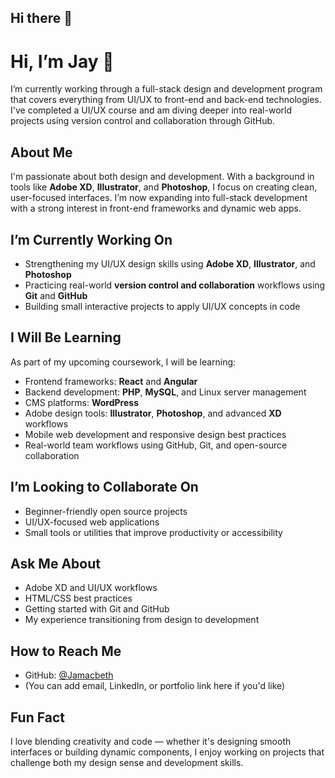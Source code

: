 ## Hi there 👋
# Hi, I’m Jay 👋

I’m currently working through a full-stack design and development program that covers everything from UI/UX to front-end and back-end technologies. I've completed a UI/UX course and am diving deeper into real-world projects using version control and collaboration through GitHub.

## About Me

I'm passionate about both design and development. With a background in tools like **Adobe XD**, **Illustrator**, and **Photoshop**, I focus on creating clean, user-focused interfaces. I’m now expanding into full-stack development with a strong interest in front-end frameworks and dynamic web apps.

## I’m Currently Working On

- Strengthening my UI/UX design skills using **Adobe XD**, **Illustrator**, and **Photoshop**  
- Practicing real-world **version control and collaboration** workflows using **Git** and **GitHub**  
- Building small interactive projects to apply UI/UX concepts in code  

## I Will Be Learning

As part of my upcoming coursework, I will be learning:

- Frontend frameworks: **React** and **Angular**  
- Backend development: **PHP**, **MySQL**, and Linux server management  
- CMS platforms: **WordPress**  
- Adobe design tools: **Illustrator**, **Photoshop**, and advanced **XD** workflows  
- Mobile web development and responsive design best practices  
- Real-world team workflows using GitHub, Git, and open-source collaboration

## I’m Looking to Collaborate On

- Beginner-friendly open source projects  
- UI/UX-focused web applications  
- Small tools or utilities that improve productivity or accessibility

## Ask Me About

- Adobe XD and UI/UX workflows  
- HTML/CSS best practices  
- Getting started with Git and GitHub  
- My experience transitioning from design to development

## How to Reach Me

- GitHub: [@Jamacbeth](https://github.com/Jamacbeth)  
- (You can add email, LinkedIn, or portfolio link here if you'd like)

## Fun Fact

I love blending creativity and code — whether it's designing smooth interfaces or building dynamic components, I enjoy working on projects that challenge both my design sense and development skills.

